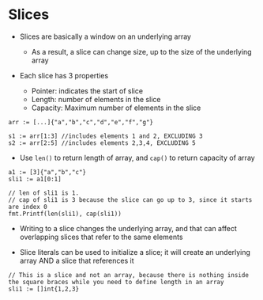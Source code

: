 # Slices

- Slices are basically a window on an underlying array
    - As a result, a slice can change size, up to the size of the underlying array

- Each slice has 3 properties
    - Pointer: indicates the start of slice
    - Length: number of elements in the slice
    - Capacity: Maximum number of elements in the slice

```
arr := [...]{"a","b","c","d","e","f","g"}

s1 := arr[1:3] //includes elements 1 and 2, EXCLUDING 3
s2 := arr[2:5] //includes elements 2,3,4, EXCLUDING 5
```

- Use `len()` to return length of array, and `cap()` to return capacity of array

```
a1 := [3]{"a","b","c"}
sli1 := a1[0:1]

// len of sli1 is 1. 
// cap of sli1 is 3 because the slice can go up to 3, since it starts are index 0
fmt.Printf(len(sli1), cap(sli1)) 
```

- Writing to a slice changes the underlying array, and that can affect overlapping slices that refer to the same elements

- Slice literals can be used to initialize a slice; it will create an underlying array AND a slice that references it

```
// This is a slice and not an array, because there is nothing inside the square braces while you need to define length in an array
sli1 := []int{1,2,3} 
```

